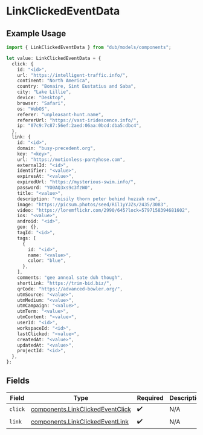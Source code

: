 # LinkClickedEventData

## Example Usage

```typescript
import { LinkClickedEventData } from "dub/models/components";

let value: LinkClickedEventData = {
  click: {
    id: "<id>",
    url: "https://intelligent-traffic.info/",
    continent: "North America",
    country: "Bonaire, Sint Eustatius and Saba",
    city: "Lake Lillie",
    device: "Desktop",
    browser: "Safari",
    os: "WebOS",
    referer: "unpleasant-hunt.name",
    refererUrl: "https://vast-iridescence.info/",
    ip: "07c9:7c87:56ef:2aed:06aa:0bcd:dba5:dbc4",
  },
  link: {
    id: "<id>",
    domain: "busy-precedent.org",
    key: "<key>",
    url: "https://motionless-pantyhose.com",
    externalId: "<id>",
    identifier: "<value>",
    expiresAt: "<value>",
    expiredUrl: "https://mysterious-swim.info/",
    password: "YO0AQ3xs9c3fzW0",
    title: "<value>",
    description: "noisily thorn peter behind huzzah now",
    image: "https://picsum.photos/seed/Ril1yYJZs/2435/3083",
    video: "https://loremflickr.com/2990/645?lock=5797158394681602",
    ios: "<value>",
    android: "<id>",
    geo: {},
    tagId: "<id>",
    tags: [
      {
        id: "<id>",
        name: "<value>",
        color: "blue",
      },
    ],
    comments: "gee anneal sate duh though",
    shortLink: "https://trim-bid.biz/",
    qrCode: "https://advanced-bowler.org/",
    utmSource: "<value>",
    utmMedium: "<value>",
    utmCampaign: "<value>",
    utmTerm: "<value>",
    utmContent: "<value>",
    userId: "<id>",
    workspaceId: "<id>",
    lastClicked: "<value>",
    createdAt: "<value>",
    updatedAt: "<value>",
    projectId: "<id>",
  },
};
```

## Fields

| Field                                                                                | Type                                                                                 | Required                                                                             | Description                                                                          |
| ------------------------------------------------------------------------------------ | ------------------------------------------------------------------------------------ | ------------------------------------------------------------------------------------ | ------------------------------------------------------------------------------------ |
| `click`                                                                              | [components.LinkClickedEventClick](../../models/components/linkclickedeventclick.md) | :heavy_check_mark:                                                                   | N/A                                                                                  |
| `link`                                                                               | [components.LinkClickedEventLink](../../models/components/linkclickedeventlink.md)   | :heavy_check_mark:                                                                   | N/A                                                                                  |